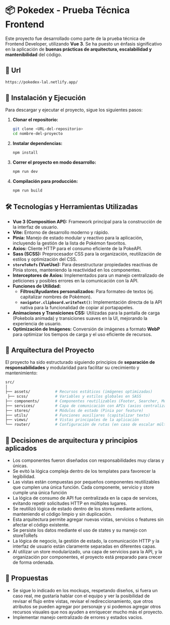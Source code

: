 # 📦 Pokedex - Prueba Técnica Frontend

Este proyecto fue desarrollado como parte de la prueba técnica de Frontend Developer, utilizando **Vue 3**. Se ha puesto un énfasis significativo en la aplicación de **buenas prácticas de arquitectura, escalabilidad y mantenibilidad** del código.

## 🚀 Url

```bash
https://pokedex-lal.netlify.app/
```

## 🚀 Instalación y Ejecución

Para descargar y ejecutar el proyecto, sigue los siguientes pasos:

1.  **Clonar el repositorio:**
    ```bash
    git clone <URL-del-repositorio>
    cd nombre-del-proyecto
    ```
2.  **Instalar dependencias:**
    ```bash
    npm install
    ```
3.  **Correr el proyecto en modo desarrollo:**
    ```bash
    npm run dev
    ```
4.  **Compilación para producción:**
    ```bash
    npm run build
    ```

## 🛠 Tecnologías y Herramientas Utilizadas

- **Vue 3 (Composition API):** Framework principal para la construcción de la interfaz de usuario.
- **Vite:** Entorno de desarrollo moderno y rápido.
- **Pinia:** Manejo de estado modular y reactivo para la aplicación, incluyendo la gestión de la lista de Pokémon favoritos.
- **Axios:** Cliente HTTP para el consumo eficiente de la PokeAPI.
- **Sass (SCSS):** Preprocesador CSS para la organización, reutilización de estilos y optimización del CSS.
- **`storeToRefs` (VueUse):** Para desestructurar propiedades reactivas de Pinia stores, manteniendo la reactividad en los componentes.
- **Interceptores de Axios:** Implementados para un manejo centralizado de peticiones y posibles errores en la comunicación con la API.
- **Funciones de Utilidad:**
  - **Filtros/Ayudantes personalizados:** Para formateo de textos (ej. capitalizar nombres de Pokémon).
  - **`navigator.clipboard.writeText()`:** Implementación directa de la API nativa para la funcionalidad de copiar al portapapeles.
- **Animaciones y Transiciones CSS:** Utilizadas para la pantalla de carga (Pokebola animada) y transiciones suaves en la UI, mejorando la experiencia de usuario.
- **Optimización de Imágenes:** Conversión de imágenes a formato **WebP** para optimizar los tiempos de carga y el uso eficiente de recursos.

## 🧩 Arquitectura del Proyecto

El proyecto ha sido estructurado siguiendo principios de **separación de responsabilidades** y modularidad para facilitar su crecimiento y mantenimiento:

```bash
src/
│
├── assets/           # Recursos estáticos (imágenes optimizadas)
 ├── scss/            # Variables y estilos globales en SASS
├── components/       # Componentes reutilizables (Footer, Searcher, Modal, etc.)
├── services/         # Capa de comunicación con APIs (axios centralizado)
├── stores/           # Módulos de estado (Pinia por feature)
├── utils/            # Funciones auxiliares (capitalizar texto)
├── views/            # Vistas principales de la aplicación
└── router/           # Configuración de rutas (en caso de escalar múltiples vistas)
```

## 🧱 Decisiones de arquitectura y principios aplicados

- Los componentes fueron diseñados con responsabilidades muy claras y únicas.
- Se evitó la lógica compleja dentro de los templates para favorecer la legibilidad.
- Las vistas están compuestas por pequeños componentes reutilizables que cumplen una única función. Cada componente, servicio y store cumple una única función
- La lógica de consumo de API fue centralizada en la capa de services, evitando repetir solicitudes HTTP en múltiples lugares.
- Se reutilizó lógica de estado dentro de los stores mediante actions, manteniendo el código limpio y sin duplicación.
- Esta arquitectura permite agregar nuevas vistas, servicios o features sin afectar el código existente.
- Se persiste los datos mediante el uso de states y su manejo con storeToRefs
- La lógica de negocio, la gestión de estado, la comunicación HTTP y la interfaz de usuario están claramente separadas en diferentes capas.
- Al utilizar un store modularizado, una capa de servicios para la API, y la organización por componentes, el proyecto está preparado para crecer de forma ordenada.

## 📝 Propuestas

- Se sigue lo indicado en los mockups, respetando diseños, si fuera un caso real, me gustaría hablar con el equipo y ver la posibilidad de revisar el flujo entre vistas, revisar el redireccionamiento, que otros atributos se pueden agregar por personaje y si podemos agregar otros recursos visuales que nos ayuden a enriquecer mucho más el proyecto.
- Implementar manejo centralizado de errores y estados vacíos.
